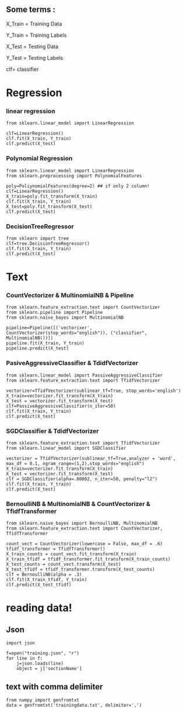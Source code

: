 ## Some terms :

X_Train = Training Data


Y_Train = Training Labels


X_Test = Testing Data


Y_Test = Testing Labels


clf= classifier


# Regression

### linear regression 
```(python)
from sklearn.linear_model import LinearRegression

clf=LinearRegression()
clf.fit(X_train, Y_train)
clf.predict(X_test)
```

### Polynomial Regression
```(python)
from sklearn.linear_model import LinearRegression
from sklearn.preprocessing import PolynomialFeatures

poly=PoliynomialFeatures(degree=2) ## if only 2 column!
clf=LinearRegression()
X_train=poly.fit_transform(X_train)
clf.fit(X_train, Y_train)
X_test=poly.fit_transform(X_test)
clf.predict(X_test)
```

### DecisionTreeRegressor
```(python)
from sklearn import tree
clf=tree.DecisionTreeRegressor()
clf.fit(X_train, Y_train)
clf.predict(X_test)
```

# Text

### CountVectorizer & MultinomialNB & Pipeline
```(python)
from sklearn.feature_extraction.text import CountVectorizer
from sklearn.pipeline import Pipeline
from sklearn.naive_bayes import MultinomialNB

pipeline=Pipeline([('vectorixer', CountVectorizer(stop_words="english")), ("classifier", MultinomialNB())])
pipeline.fit(X_train, Y_train)
pipeline.predict(X_test)
```

### PasiveAggressiveClassifier & TdidfVectorizer
```(python)
from sklearn.linear_model import PassiveAggressiveClassifier
from sklearn.feature_extraction.text import TfidfVectorizer

vectorizer=TfidfVectorizer(sublinear_tf=True, stop_words='english')
X_train=vectorizer.fit_transform(X_train)
X_test = vectorizer.fit_transform(X_test)
clf=PassiveAggressiveClassifier(n_iter=50)
clf.fit(X_train, Y_train)
clf.predict(X_test)
```
### SGDClassifier & TdidfVectorizer
```(python)
from sklearn.feature_extraction.text import TfidfVectorizer
from sklearn.linear_model import SGDClassifier

vectorizer = TfidfVectorizer(sublinear_tf=True,analyzer = 'word', max_df = 0.1, ngram_range=(1,2),stop_words="english")
X_train=vectorizer.fit_transform(X_train)
X_test = vectorizer.fit_transform(X_test)
clf = SGDClassifier(alpha=.00002, n_iter=50, penalty="l2")
clf.fit(X_train, Y_train)
clf.predict(X_test)
```
### BernoulliNB & MultinomialNB & CountVectorizer & TfidfTransformer
```(python)
from sklearn.naive_bayes import BernoulliNB, MultinomialNB
from sklearn.feature_extraction.text import CountVectorizer, TfidfTransformer

count_vect = CountVectorizer(lowercase = False, max_df = .6)
tfidf_transformer = TfidfTransformer()
X_train_counts = count_vect.fit_transform(X_train)
X_train_tfidf = tfidf_transformer.fit_transform(X_train_counts)
X_test_counts = count_vect.transform(X_test)
X_test_tfidf = tfidf_transformer.transform(X_test_counts)
clf = BernoulliNB(alpha = .3)
clf.fit(X_train_tfidf, Y_train)
clf.predict(X_test_tfidf)
```

# reading data!

## Json
```(python)
import json

f=open("training.json", "r")
for line in f:
	j=json.loads(line)
	object = j['sectionName']
```

## text with comma delimiter
```(python)
from numpy import genfromtxt
data = genfromtxt('trainingdata.txt', delimiter=',')
```
